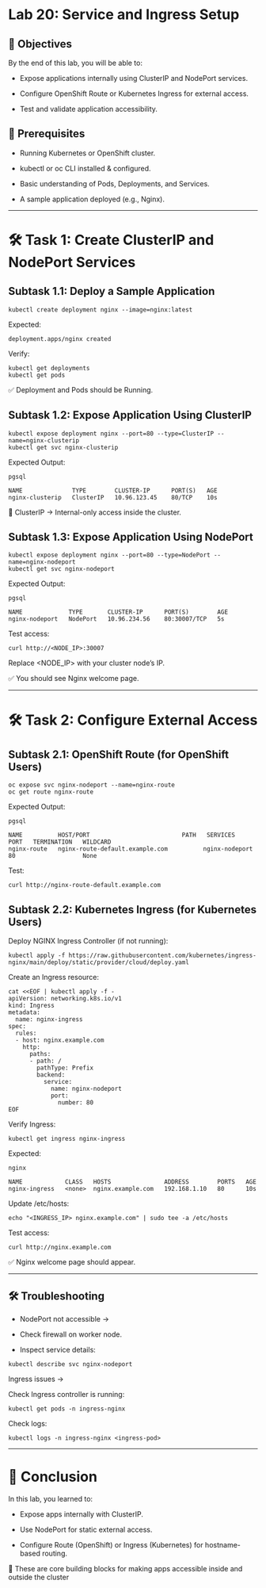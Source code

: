 # Lab 20: Service and Ingress Setup
## 🎯 Objectives
By the end of this lab, you will be able to:

- Expose applications internally using ClusterIP and NodePort services.

- Configure OpenShift Route or Kubernetes Ingress for external access.

- Test and validate application accessibility.

## 📌 Prerequisites
- Running Kubernetes or OpenShift cluster.

- kubectl or oc CLI installed & configured.

- Basic understanding of Pods, Deployments, and Services.

- A sample application deployed (e.g., Nginx).

---

# 🛠️ Task 1: Create ClusterIP and NodePort Services
## Subtask 1.1: Deploy a Sample Application
```
kubectl create deployment nginx --image=nginx:latest
```
Expected:

```
deployment.apps/nginx created
```
Verify:

```
kubectl get deployments
kubectl get pods
```
✅ Deployment and Pods should be Running.

## Subtask 1.2: Expose Application Using ClusterIP
```
kubectl expose deployment nginx --port=80 --type=ClusterIP --name=nginx-clusterip
kubectl get svc nginx-clusterip
```
Expected Output:
```
pgsql

NAME              TYPE        CLUSTER-IP      PORT(S)   AGE
nginx-clusterip   ClusterIP   10.96.123.45    80/TCP    10s
```
📌 ClusterIP → Internal-only access inside the cluster.

## Subtask 1.3: Expose Application Using NodePort
```
kubectl expose deployment nginx --port=80 --type=NodePort --name=nginx-nodeport
kubectl get svc nginx-nodeport
```
Expected Output:
```
pgsql

NAME             TYPE       CLUSTER-IP      PORT(S)        AGE
nginx-nodeport   NodePort   10.96.234.56    80:30007/TCP   5s
```
Test access:

```
curl http://<NODE_IP>:30007
```
Replace <NODE_IP> with your cluster node’s IP.

✅ You should see Nginx welcome page.

---

# 🛠️ Task 2: Configure External Access
## Subtask 2.1: OpenShift Route (for OpenShift Users)
```
oc expose svc nginx-nodeport --name=nginx-route
oc get route nginx-route
```
Expected Output:
```
pgsql

NAME          HOST/PORT                          PATH   SERVICES        PORT   TERMINATION   WILDCARD
nginx-route   nginx-route-default.example.com          nginx-nodeport   80                   None
```
Test:

```
curl http://nginx-route-default.example.com
```
## Subtask 2.2: Kubernetes Ingress (for Kubernetes Users)
Deploy NGINX Ingress Controller (if not running):

```
kubectl apply -f https://raw.githubusercontent.com/kubernetes/ingress-nginx/main/deploy/static/provider/cloud/deploy.yaml
```
Create an Ingress resource:

```
cat <<EOF | kubectl apply -f -
apiVersion: networking.k8s.io/v1
kind: Ingress
metadata:
  name: nginx-ingress
spec:
  rules:
  - host: nginx.example.com
    http:
      paths:
      - path: /
        pathType: Prefix
        backend:
          service:
            name: nginx-nodeport
            port:
              number: 80
EOF
```
Verify Ingress:

```
kubectl get ingress nginx-ingress
```
Expected:
```
nginx

NAME            CLASS   HOSTS               ADDRESS        PORTS   AGE
nginx-ingress   <none>  nginx.example.com   192.168.1.10   80      10s
```
Update /etc/hosts:

```
echo "<INGRESS_IP> nginx.example.com" | sudo tee -a /etc/hosts
```
Test access:

```
curl http://nginx.example.com
```
✅ Nginx welcome page should appear.

---

## 🛠️ Troubleshooting

- NodePort not accessible →

- Check firewall on worker node.

- Inspect service details:

```
kubectl describe svc nginx-nodeport
```
Ingress issues →

Check Ingress controller is running:

```
kubectl get pods -n ingress-nginx
```
Check logs:

```
kubectl logs -n ingress-nginx <ingress-pod>
```
---

# 🏁 Conclusion

In this lab, you learned to:

- Expose apps internally with ClusterIP.

- Use NodePort for static external access.

- Configure Route (OpenShift) or Ingress (Kubernetes) for hostname-based routing.

📌 These are core building blocks for making apps accessible inside and outside the cluster
